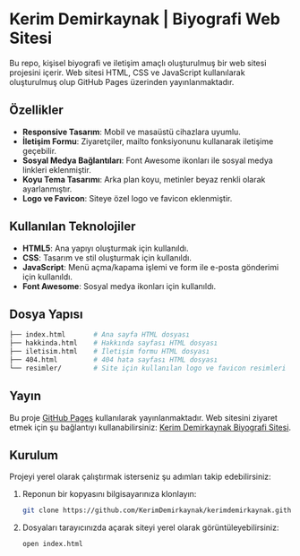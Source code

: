 # Kerim Demirkaynak | Biyografi Web Sitesi

Bu repo, kişisel biyografi ve iletişim amaçlı oluşturulmuş bir web sitesi projesini içerir. Web sitesi HTML, CSS ve JavaScript kullanılarak oluşturulmuş olup GitHub Pages üzerinden yayınlanmaktadır.

## Özellikler

- **Responsive Tasarım**: Mobil ve masaüstü cihazlara uyumlu.
- **İletişim Formu**: Ziyaretçiler, mailto fonksiyonunu kullanarak iletişime geçebilir.
- **Sosyal Medya Bağlantıları**: Font Awesome ikonları ile sosyal medya linkleri eklenmiştir.
- **Koyu Tema Tasarımı**: Arka plan koyu, metinler beyaz renkli olarak ayarlanmıştır.
- **Logo ve Favicon**: Siteye özel logo ve favicon eklenmiştir.

## Kullanılan Teknolojiler

- **HTML5**: Ana yapıyı oluşturmak için kullanıldı.
- **CSS**: Tasarım ve stil oluşturmak için kullanıldı.
- **JavaScript**: Menü açma/kapama işlemi ve form ile e-posta gönderimi için kullanıldı.
- **Font Awesome**: Sosyal medya ikonları için kullanıldı.

## Dosya Yapısı

```bash
├── index.html       # Ana sayfa HTML dosyası
├── hakkinda.html    # Hakkında sayfası HTML dosyası
├── iletisim.html    # İletişim formu HTML dosyası
├── 404.html         # 404 hata sayfası HTML dosyası
└── resimler/        # Site için kullanılan logo ve favicon resimleri
```
## Yayın

Bu proje [GitHub Pages](https://pages.github.com/) kullanılarak yayınlanmaktadır. Web sitesini ziyaret etmek için şu bağlantıyı kullanabilirsiniz: [Kerim Demirkaynak Biyografi Sitesi](https://kerimdemirkaynak.github.io/).

## Kurulum

Projeyi yerel olarak çalıştırmak isterseniz şu adımları takip edebilirsiniz:

1. Reponun bir kopyasını bilgisayarınıza klonlayın:
   ```bash
   git clone https://github.com/KerimDemirkaynak/kerimdemirkaynak.github.io.git
   ```
2. Dosyaları tarayıcınızda açarak siteyi yerel olarak görüntüleyebilirsiniz:
   ```bash
   open index.html
   ```
